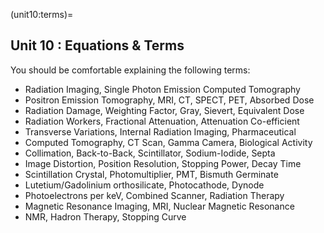 (unit10:terms)=
## Unit 10 : Equations & Terms

You should be comfortable explaining the following terms:

- Radiation Imaging, Single Photon Emission Computed Tomography
- Positron Emission Tomography, MRI, CT, SPECT, PET, Absorbed Dose
- Radiation Damage, Weighting Factor, Gray, Sievert, Equivalent Dose
- Radiation Workers, Fractional Attenuation, Attenuation Co-efficient
- Transverse Variations, Internal Radiation Imaging, Pharmaceutical
- Computed Tomography, CT Scan, Gamma Camera, Biological Activity
- Collimation, Back-to-Back, Scintillator, Sodium-Iodide, Septa 
- Image Distortion, Position Resolution, Stopping Power, Decay Time
- Scintillation Crystal, Photomultiplier, PMT, Bismuth Germinate
- Lutetium/Gadolinium orthosilicate, Photocathode, Dynode
- Photoelectrons per keV, Combined Scanner, Radiation Therapy
- Magnetic Resonance Imaging, MRI, Nuclear Magnetic Resonance
- NMR, Hadron Therapy, Stopping Curve